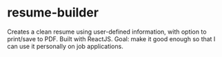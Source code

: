 # resume-builder
Creates a clean resume using user-defined information, with option to print/save to PDF. Built with ReactJS. 
Goal: make it good enough so that I can use it personally on job applications.
